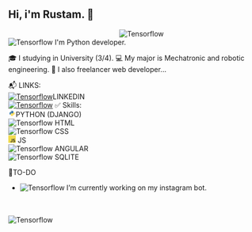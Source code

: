 ## Hi, i'm Rustam. 👋
<img align='right' alt="Tensorflow" width="280px" src="https://media.giphy.com/media/u2pmTWUi0MXjyrMaVj/giphy.gif"/>
    </br>
    <img alt="Tensorflow" width="20px" src="https://user-images.githubusercontent.com/71736644/167723157-014d57a2-1367-472a-91a7-fd16b9372183.png"/>
    I'm Python developer.

🎓 I studying in University (3/4). 💻 My major is Mechatronic and robotic engineering. 🔰 I also freelancer web developer...

📬 LINKS:
</br>
<a href="www.linkedin.com/in/rustam-abbaszade-08b3671b4">
<img alt="Tensorflow" width="15px" src="https://upload.wikimedia.org/wikipedia/commons/c/ca/LinkedIn_logo_initials.png"/></a>LINKEDIN</br>
<a href="www.linkedin.com/in/rustam-abbaszade-08b3671b4" target="_blank"><img alt="Tensorflow" width="15px" src="https://upload.wikimedia.org/wikipedia/commons/c/ca/LinkedIn_logo_initials.png"/></a>
✅ Skills: </br>
    <img alt="Tensorflow" width="15px" src="https://raw.githubusercontent.com/github/explore/80688e429a7d4ef2fca1e82350fe8e3517d3494d/topics/python/python.png"/>PYTHON (DJANGO)</br>
    </n><img alt="Tensorflow" width="15px" src="https://upload.wikimedia.org/wikipedia/commons/6/61/HTML5_logo_and_wordmark.svg"/>
    HTML</br>
    <img alt="Tensorflow" width="15px" src="https://upload.wikimedia.org/wikipedia/commons/d/d5/CSS3_logo_and_wordmark.svg"/>
    CSS</br>
    <img alt="Tensorflow" width="15px" src="https://raw.githubusercontent.com/github/explore/80688e429a7d4ef2fca1e82350fe8e3517d3494d/topics/javascript/javascript.png"/>
    JS</br>
    <img alt="Tensorflow" width="15px" src="https://user-images.githubusercontent.com/71736644/167723709-5618ce22-36f7-4d45-a548-621aea552f11.png"/>
    ANGULAR</br>
    <img alt="Tensorflow" width="30px" src="https://upload.wikimedia.org/wikipedia/commons/3/38/SQLite370.svg"/>
    SQLITE</br>

🎯TO-DO
- <img alt="Tensorflow" width="15px" src="https://upload.wikimedia.org/wikipedia/commons/a/a5/Instagram_icon.png"/> I’m currently working on my instagram bot. 

</br></br>
<img alt="Tensorflow" width="350px" src="https://media.giphy.com/media/bGgsc5mWoryfgKBx1u/giphy.gif"/>

